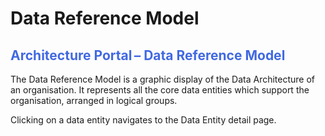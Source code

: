 <style>
table, th, td {
  border: 1px solid black;
} 
h2, h4 {color: RoyalBlue;}
</style>
# <b>Data Reference Model</b>

<h2> Architecture Portal – Data Reference Model </h2>

The Data Reference Model is a graphic display of the Data Architecture of an organisation. It represents all the core data entities which support the organisation, arranged in logical groups. 

Clicking on a data entity navigates to the Data Entity detail page. 

